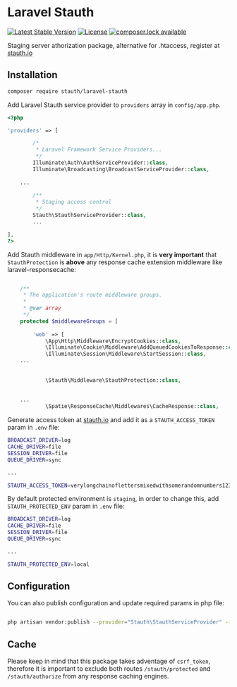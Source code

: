 # Laravel Stauth
[![Latest Stable Version](https://poser.pugx.org/stauth/laravel-stauth/version)](https://packagist.org/packages/stauth/laravel-stauth)
[![License](https://poser.pugx.org/stauth/laravel-stauth/license)](https://packagist.org/packages/stauth/laravel-stauth)
[![composer.lock available](https://poser.pugx.org/stauth/laravel-stauth/composerlock)](https://packagist.org/packages/stauth/laravel-stauth)

Staging server athorization package, alternative for .htaccess, register at [stauth.io](https://www.stauth.io/)


## Installation


```bash
composer require stauth/laravel-stauth
```

Add Laravel Stauth service provider to `providers` array in `config/app.php`.

```php
<?php

'providers' => [

        /*
         * Laravel Framework Service Providers...
         */
        Illuminate\Auth\AuthServiceProvider::class,
        Illuminate\Broadcasting\BroadcastServiceProvider::class,
	
	...
        
        /**
         * Staging access control
         */
        Stauth\StauthServiceProvider::class,        
        ...

],
?>
```

Add Stauth middleware in `app/Http/Kernel.php`, it is **very important** that `StauthProtection` is **above** any response cache extension middleware like laravel-responsecache:

```php

    /**
     * The application's route middleware groups.
     *
     * @var array
     */
    protected $middlewareGroups = [
   
        'web' => [
            \App\Http\Middleware\EncryptCookies::class,
            \Illuminate\Cookie\Middleware\AddQueuedCookiesToResponse::class,
            \Illuminate\Session\Middleware\StartSession::class, 
    ...
    
    
            \Stauth\Middleware\StauthProtection::class,
    
    
    ...
            \Spatie\ResponseCache\Middlewares\CacheResponse::class,
```

Generate access token at [stauth.io](https://www.stauth.io) and add it as a `STAUTH_ACCESS_TOKEN` param in `.env` file:

```bash
BROADCAST_DRIVER=log
CACHE_DRIVER=file
SESSION_DRIVER=file
QUEUE_DRIVER=sync

...

STAUTH_ACCESS_TOKEN=verylongchainoflettersmixedwithsomerandomnumbers123

```

By default protected environment is `staging`, in order to change this, add `STAUTH_PROTECTED_ENV` param in `.env` file: 

```bash
BROADCAST_DRIVER=log
CACHE_DRIVER=file
SESSION_DRIVER=file
QUEUE_DRIVER=sync

...

STAUTH_PROTECTED_ENV=local

```

## Configuration

You can also publish configuration and update required params in php file:

```bash

php artisan vendor:publish --provider="Stauth\StauthServiceProvider" --tag=config

```

## Cache

Please keep in mind that this package takes adventage of `csrf_token`, therefore it is important to exclude both routes `/stauth/protected` and `/stauth/authorize` from any response caching engines.
